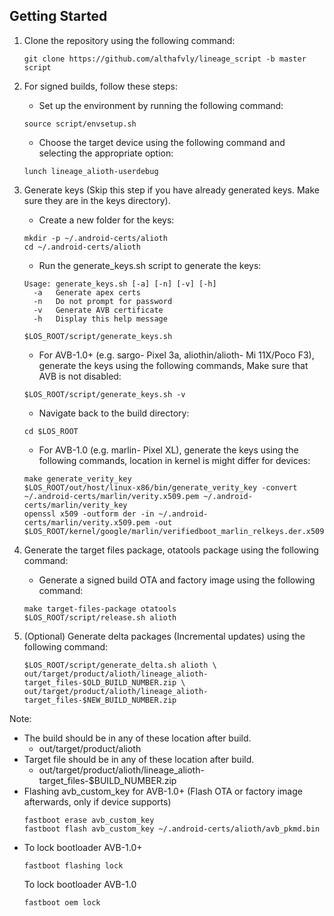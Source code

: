 ## Getting Started

1. Clone the repository using the following command:
   ```
   git clone https://github.com/althafvly/lineage_script -b master script
   ```
2. For signed builds, follow these steps:

   - Set up the environment by running the following command:

   ```
   source script/envsetup.sh
   ```

   - Choose the target device using the following command and selecting the appropriate option:

   ```
   lunch lineage_alioth-userdebug
   ```

3. Generate keys (Skip this step if you have already generated keys. Make sure they are in the keys directory).

   - Create a new folder for the keys:

   ```
   mkdir -p ~/.android-certs/alioth
   cd ~/.android-certs/alioth
   ```

   - Run the generate_keys.sh script to generate the keys:

   ```
   Usage: generate_keys.sh [-a] [-n] [-v] [-h]
     -a   Generate apex certs
     -n   Do not prompt for password
     -v   Generate AVB certificate
     -h   Display this help message
   ```

   ```
   $LOS_ROOT/script/generate_keys.sh
   ```

   - For AVB-1.0+ (e.g. sargo- Pixel 3a, aliothin/alioth- Mi 11X/Poco F3), generate the keys using the following commands, Make sure that AVB is not disabled:

   ```
   $LOS_ROOT/script/generate_keys.sh -v
   ```

   - Navigate back to the build directory:

   ```
   cd $LOS_ROOT
   ```

   - For AVB-1.0 (e.g. marlin- Pixel XL), generate the keys using the following commands, location in kernel is might differ for devices:

   ```
   make generate_verity_key
   $LOS_ROOT/out/host/linux-x86/bin/generate_verity_key -convert ~/.android-certs/marlin/verity.x509.pem ~/.android-certs/marlin/verity_key
   openssl x509 -outform der -in ~/.android-certs/marlin/verity.x509.pem -out $LOS_ROOT/kernel/google/marlin/verifiedboot_marlin_relkeys.der.x509
   ```


4. Generate the target files package, otatools package using the following command:
   - Generate a signed build OTA and factory image using the following command:
   ```
   make target-files-package otatools
   $LOS_ROOT/script/release.sh alioth
   ```
5. (Optional) Generate delta packages (Incremental updates) using the following command:

   ```
   $LOS_ROOT/script/generate_delta.sh alioth \
   out/target/product/alioth/lineage_alioth-target_files-$OLD_BUILD_NUMBER.zip \
   out/target/product/alioth/lineage_alioth-target_files-$NEW_BUILD_NUMBER.zip
   ```

Note:

- The build should be in any of these location after build.
  - out/target/product/alioth
- Target file should be in any of these location after build.
  - out/target/product/alioth/lineage_alioth-target_files-$BUILD_NUMBER.zip
- Flashing avb_custom_key for AVB-1.0+ (Flash OTA or factory image afterwards, only if device supports)
  ```
  fastboot erase avb_custom_key
  fastboot flash avb_custom_key ~/.android-certs/alioth/avb_pkmd.bin
  ```
- To lock bootloader AVB-1.0+
  ```
  fastboot flashing lock
  ```
  To lock bootloader AVB-1.0
  ```
  fastboot oem lock
  ```
